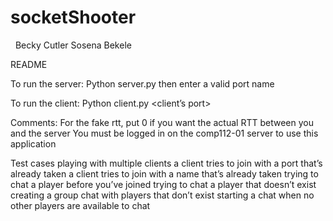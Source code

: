 # socketShooter
 
Becky Cutler 
Sosena Bekele



README

To run the server:
	Python server.py
then enter a valid port name 

To run the client:
	Python client.py <server port> <client’s  port> <fake RTT>

Comments:
  For the fake rtt, put 0 if you want the actual RTT between you and the server
  You must be logged in on the comp112-01 server to use this application 

Test cases
  playing with multiple clients 
  a client tries to join with a port that’s already taken
  a client tries to join with a name that’s already taken
  trying to chat a player before you’ve joined
  trying to chat a player that doesn’t exist
  creating a group chat with players that don’t exist
  starting a chat when no other players are available to chat
